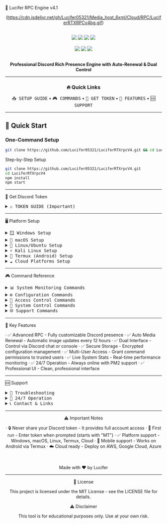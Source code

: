 
🚀 Lucifer RPC Engine v4.1

<div align="center">

(https://cdn.jsdelivr.net/gh/Lucifer05321/Media_host_6xml/Cloud/RPC/LuciferRTXRPCv4bg.gif)

<br>

<div align="center">
<img src="https://img.shields.io/badge/Version-4.1_Professional-purple?style=for-the-badge&logo=azurepipelines" />
<img src="https://img.shields.io/badge/Node.js->=18.0-green?style=for-the-badge&logo=nodedotjs" />
<img src="https://img.shields.io/badge/Status-ACTIVE-brightgreen?style=for-the-badge&logo=rocket" />
<img src="https://img.shields.io/badge/Platform-Windows|Mac|Linux|Termux-orange?style=for-the-badge&logo=windows" />
</div>

<br>

<div align="center">
<img src="https://img.shields.io/github/stars/Lucifer05321/LuciferRTXrpcV4?style=for-the-badge&logo=github" />
<img src="https://img.shields.io/github/forks/Lucifer05321/LuciferRTXrpcV4?style=for-the-badge&logo=github" />
<img src="https://img.shields.io/github/issues/Lucifer05321/LuciferRTXrpcV4?style=for-the-badge&logo=github" />
</div>

<br>

**Professional Discord Rich Presence Engine with Auto-Renewal & Dual Control**

</div>

---

<div align="center">

### 🔥 Quick Links

<kbd>📥 SETUP GUIDE</kbd> • <kbd>🎮 COMMANDS</kbd> • <kbd>🔐 GET TOKEN</kbd> • <kbd>🌟 FEATURES</kbd> • <kbd>🆘 SUPPORT</kbd>

</div>

---

## 🚀 Quick Start

### One-Command Setup

```bash
git clone https://github.com/Lucifer05321/LuciferRTXrpcV4.git && cd LuciferRTXrpcV4 && npm install && npm start
```

Step-by-Step Setup

```bash
git clone https://github.com/Lucifer05321/LuciferRTXrpcV4.git
cd LuciferRTXrpcV4
npm install
npm start
```

---

🔐 Get Discord Token

<details>
<summary><kbd>⚠️ TOKEN GUIDE (Important)</kbd></summary>

Step 1: Open Discord Web

Go to Discord Web in your browser

Step 2: Open Developer Console

· Windows/Linux: Press Ctrl + Shift + I
· macOS: Press Cmd + Option + I
· Then click on Console tab

Step 3: Unlock Console (If Blocked)

If Discord blocks the console, paste this code first:

```javascript
window.webpackChunkdiscord_app.push([[Math.random()], {}, (req) => {
  for (const m of Object.keys(req.c).map((x) => req.c[x].exports).filter((x) => x)) {
    if (m.default && m.default.getToken !== undefined) {
      return console.log(m.default.getToken());
    }
    if (m.getToken !== undefined) {
      return console.log(m.getToken());
    }
  }
}]);
```

Step 4: Get Token

After unlocking, paste this code:

```javascript
function getUserToken() {
    let iframe = document.createElement('iframe');
    document.body.appendChild(iframe);
    let localStorage = iframe.contentWindow.localStorage;

    if (!localStorage) {
        console.error('◇ Token storage not accessible.');
        return null;
    }

    let token = localStorage.getItem('token');

    if (token) {
        console.log('◇ User Token Retrieved:');
        console.log(token);
        return token;
    } else {
        console.error('◇ Token not found in localStorage.');
        return null;
    }
}

getUserToken();
```

Step 5: Copy Token

· Copy the token that appears in console (starts with MT)
· Never share this token - it provides full account access

Alternative Method (Developer Mode)

```javascript
// Alternative method if above doesn't work
(webpackChunkdiscord_app.push([[''],{},e=>{m=[];for(let c in e.c)m.push(e.c[c])}]),m).find(m=>m?.exports?.default?.getToken!==void 0).exports.default.getToken()
```

</details>

---

🖥️ Platform Setup

<details>
<summary><kbd>🪟 Windows Setup</kbd></summary>

Method 1: Official Installer

```cmd
git clone https://github.com/Lucifer05321/LuciferRTXrpcV4.git
cd LuciferRTXrpcV4
npm install
npm start
```

Method 2: Chocolatey (Admin)

```cmd
choco install nodejs git -y
git clone https://github.com/Lucifer05321/LuciferRTXrpcV4.git
cd LuciferRTXrpcV4
npm install
npm start
```

</details>

<details>
<summary><kbd>🍎 macOS Setup</kbd></summary>

Method 1: Homebrew

```bash
/bin/bash -c "$(curl -fsSL https://raw.githubusercontent.com/Homebrew/install/HEAD/install.sh)"
brew install node git
git clone https://github.com/Lucifer05321/LuciferRTXrpcV4.git
cd LuciferRTXrpcV4
npm install
npm start
```

Method 2: Direct Install

```bash
git clone https://github.com/Lucifer05321/LuciferRTXrpcV4.git
cd LuciferRTXrpcV4
npm install
npm start
```

</details>

<details>
<summary><kbd>🐧 Linux/Ubuntu Setup</kbd></summary>

```bash
sudo apt update && sudo apt upgrade -y
sudo apt install curl git -y
curl -fsSL https://deb.nodesource.com/setup_18.x | sudo -E bash -
sudo apt-get install -y nodejs
git clone https://github.com/Lucifer05321/LuciferRTXrpcV4.git
cd LuciferRTXrpcV4
npm install
npm start
```

</details>

<details>
<summary><kbd>⚡ Kali Linux Setup</kbd></summary>

```bash
sudo apt update && sudo apt full-upgrade -y
sudo apt install curl git build-essential -y
curl -fsSL https://deb.nodesource.com/setup_18.x | sudo -E bash -
sudo apt-get install -y nodejs
git clone https://github.com/Lucifer05321/LuciferRTXrpcV4.git
cd LuciferRTXrpcV4
npm install
npm start
```

</details>

<details>
<summary><kbd>📱 Termux (Android) Setup</kbd></summary>

```bash
pkg update && pkg upgrade -y
pkg install nodejs git -y
git clone https://github.com/Lucifer05321/LuciferRTXrpcV4.git
cd LuciferRTXrpcV4
npm install
npm start
```

</details>

<details>
<summary><kbd>☁️ Cloud Platforms Setup</kbd></summary>

```bash
sudo apt update && sudo apt upgrade -y
sudo apt install curl git -y
curl -fsSL https://deb.nodesource.com/setup_18.x | sudo -E bash -
sudo apt-get install -y nodejs
git clone https://github.com/Lucifer05321/LuciferRTXrpcV4.git
cd LuciferRTXrpcV4
npm install
nohup npm start > output.log 2>&1 &
```

</details>

---

🎮 Command Reference

<details>
<summary><kbd>📊 System Monitoring Commands</kbd></summary>

status - Complete System Dashboard

Shows: Real-time performance, network metrics, memory usage

```bash
status
```

ping - Network Latency Check

Shows: Discord connection quality, API response times

```bash
ping
```

uptime - System Runtime Statistics

Shows: Uptime duration, memory usage, command statistics

```bash
uptime
```

</details>

<details>
<summary><kbd>⚙️ Configuration Commands</kbd></summary>

config - Configuration Overview

Shows: Current RPC settings and field status

```bash
config
```

update - Modify RPC Settings

Update Name:

```bash
update Name "My Custom RPC"
```

Update Status:

```bash
update State "Playing Game"
```

Update Button:

```bash
update button1 '{"label":"Visit","url":"https://example.com"}'
```

Change Renewal Time:

```bash
update renewalTime 6
```

</details>

<details>
<summary><kbd>🔐 Access Control Commands</kbd></summary>

access add - Grant User Permissions

```bash
access add @username
```

access remove - Revoke User Permissions

```bash
access remove @username
```

access list - View Authorized Users

```bash
access list
```

</details>

<details>
<summary><kbd>🔄 System Control Commands</kbd></summary>

reload - Refresh RPC System

```bash
reload
```

help - Show All Commands

```bash
help
```

</details>

<details>
<summary><kbd>🌐 Support Commands</kbd></summary>

website - Official Website

```bash
website
```

instagram - Developer Instagram

```bash
instagram
```

github - Source Code

```bash
github
```

discord - Community Server

```bash
discord
```

</details>

---

🌟 Key Features

· ✅ Advanced RPC - Fully customizable Discord presence
· ✅ Auto Media Renewal - Automatic image updates every 12 hours
· ✅ Dual Interface - Control via Discord chat or console
· ✅ Secure Storage - Encrypted configuration management
· ✅ Multi-User Access - Grant command permissions to trusted users
· ✅ Live System Stats - Real-time performance monitoring
· ✅ 24/7 Operation - Always online with PM2 support
· ✅ Professional UI - Clean, professional interface

---

🆘 Support

<details>
<summary><kbd>🔧 Troubleshooting</kbd></summary>

Check Versions

```bash
node --version
npm --version
```

Clean Reinstall

```bash
rm -rf node_modules
npm cache clean --force
npm install
```

Permission Fix (Linux/Mac)

```bash
sudo chmod -R 755 .
sudo chown -R $USER:$USER .
```

</details>

<details>
<summary><kbd>🚀 24/7 Operation</kbd></summary>

Install PM2

```bash
npm install -g pm2
```

Start with PM2

```bash
pm2 start npm --name "lucifer-rpc" -- start
```

Auto-Start on Boot

```bash
pm2 startup
pm2 save
```

PM2 Management

```bash
pm2 status              # Check status
pm2 restart lucifer-rpc # Restart
pm2 stop lucifer-rpc    # Stop
pm2 logs lucifer-rpc    # View logs
```

</details>

<details>
<summary><kbd>📞 Contact & Links</kbd></summary>

<div align="center">

<kbd>🌐 Website</kbd> • <kbd>📷 Instagram</kbd> • <kbd>💻 GitHub</kbd> • <kbd>🎮 Discord</kbd>

</div>

</details>

---

<div align="center">

⚠️ Important Notes

· 🔒 Never share your Discord token - It provides full account access
· 🚀 First run - Enter token when prompted (starts with "MT")
· ✅ Platform support - Windows, macOS, Linux, Termux, Cloud
· 📱 Mobile support - Works on Android via Termux
· ☁️ Cloud ready - Deploy on AWS, Google Cloud, Azure

<br>

Made with ❤️ by Lucifer

</div>

---

<div align="center">

📄 License

This project is licensed under the MIT License - see the LICENSE file for details.

⚠️ Disclaimer

This tool is for educational purposes only. Use at your own risk.

</div>
